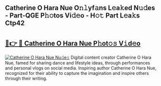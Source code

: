 ## Catherine O Hara Nue O𝚗𝚕yf𝚊ns L𝚎a𝚔ed N𝚞𝚍es - Part-QGE P𝚑𝚘tos Vi𝚍𝚎o - H𝚘𝚝 Part L𝚎a𝚔s Ctp42

# <h2><a href="http://kfeizo.oniu.top/?m=Catherine+O+Hara+Nue">🔗👉 🔴 Catherine O Hara Nue P𝚑ot𝚘𝚜 V𝚒d𝚎o</a></h2>

[![Catherine O Hara Nue Nu𝚍e𝚜](https://i.imgur.com/0qMVB7G.gif)](http://kfeizo.oniu.top/?m=Catherine+O+Hara+Nue)
Digital content creator Catherine O Hara Nue, famed for sharing dance and lifestyle ideas, through performances and personal vlogs on social media. Inspiring author Catherine O Hara Nue, recognized for their ability to capture the imagination and inspire others through their writing.  
